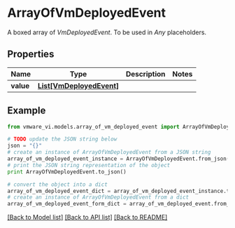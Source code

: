 # ArrayOfVmDeployedEvent

A boxed array of *VmDeployedEvent*. To be used in *Any* placeholders. 

## Properties
Name | Type | Description | Notes
------------ | ------------- | ------------- | -------------
**value** | [**List[VmDeployedEvent]**](VmDeployedEvent.md) |  | 

## Example

```python
from vmware_vi.models.array_of_vm_deployed_event import ArrayOfVmDeployedEvent

# TODO update the JSON string below
json = "{}"
# create an instance of ArrayOfVmDeployedEvent from a JSON string
array_of_vm_deployed_event_instance = ArrayOfVmDeployedEvent.from_json(json)
# print the JSON string representation of the object
print ArrayOfVmDeployedEvent.to_json()

# convert the object into a dict
array_of_vm_deployed_event_dict = array_of_vm_deployed_event_instance.to_dict()
# create an instance of ArrayOfVmDeployedEvent from a dict
array_of_vm_deployed_event_form_dict = array_of_vm_deployed_event.from_dict(array_of_vm_deployed_event_dict)
```
[[Back to Model list]](../README.md#documentation-for-models) [[Back to API list]](../README.md#documentation-for-api-endpoints) [[Back to README]](../README.md)


